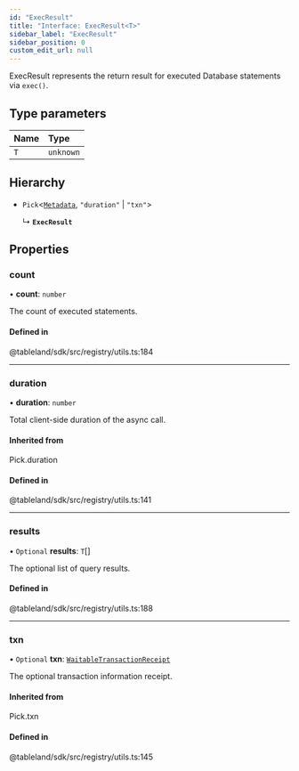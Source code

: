 ```yaml
---
id: "ExecResult"
title: "Interface: ExecResult<T>"
sidebar_label: "ExecResult"
sidebar_position: 0
custom_edit_url: null
---
```


ExecResult represents the return result for executed Database statements via `exec()`.

## Type parameters

| Name | Type |
| :------ | :------ |
| `T` | `unknown` |

## Hierarchy

- `Pick`<[`Metadata`](Metadata.md), ``"duration"`` \| ``"txn"``\>

  ↳ **`ExecResult`**

## Properties

### count

• **count**: `number`

The count of executed statements.

#### Defined in

@tableland/sdk/src/registry/utils.ts:184

___

### duration

• **duration**: `number`

Total client-side duration of the async call.

#### Inherited from

Pick.duration

#### Defined in

@tableland/sdk/src/registry/utils.ts:141

___

### results

• `Optional` **results**: `T`[]

The optional list of query results.

#### Defined in

@tableland/sdk/src/registry/utils.ts:188

___

### txn

• `Optional` **txn**: [`WaitableTransactionReceipt`](../modules.md#waitabletransactionreceipt)

The optional transaction information receipt.

#### Inherited from

Pick.txn

#### Defined in

@tableland/sdk/src/registry/utils.ts:145
